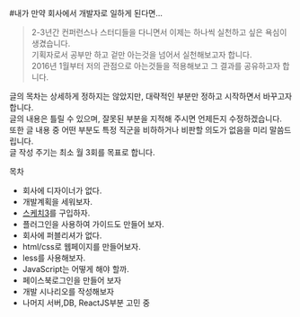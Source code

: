 #내가 만약 회사에서 개발자로 일하게 된다면...
>2-3년간 컨퍼런스나 스터디들을 다니면서 이제는 하나씩 실천하고 싶은 욕심이 생겼습니다.<br/>
기획자로서 공부만 하고 겉만 아는것을 넘어서 실천해보고자 합니다.<br/>
2016년 1월부터 저의 관점으로 아는것들을 적용해보고 그 결과를 공유하고자 합니다.<br/>


글의 목차는 상세하게 정하지는 않았지만, 대략적인 부분만 정하고 시작하면서 바꾸고자 합니다.
<br/>
글의 내용은 틀릴 수 있으며, 잘못된 부분을 지적해 주시면 언제든지 수정하겠습니다.<br/>
또한 글 내용 중 어떤 부분도 특정 직군을 비하하거나 비판할 의도가 없음을 미리 말씀드립니다.<br/>
글 작성 주기는 최소 월 3회를 목표로 합니다. <br/>

목차<br>
* 회사에 디자이너가 없다.<br/>
* 개발계획을 세워보자.<br/>
* [스케치3](https://www.sketchapp.com)를 구입하자.<br/>
* 플러그인을 사용하여 가이드도 만들어 보자.<br/>
* 회사에 퍼블리셔가 없다.<br/> 
* html/css로 웹페이지를 만들어보자.<br/>
* less를 사용해보자.<br/>
* JavaScript는 어떻게 해야 할까.<br/>
* 페이스북로그인을 만들어 보자 <br/>
* 개발 시나리오를 작성해보자 <br/>
* 나머지 서버,DB, ReactJS부분 고민 중 
 


